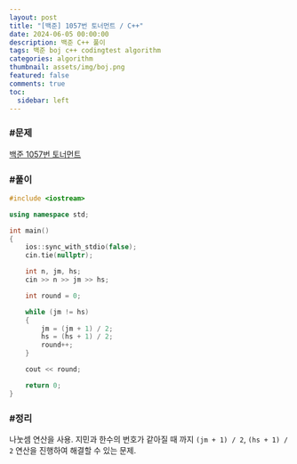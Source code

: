 ```yaml
---
layout: post
title: "[백준] 1057번 토너먼트 / C++"
date: 2024-06-05 00:00:00
description: 백준 C++ 풀이
tags: 백준 boj c++ codingtest algorithm
categories: algorithm
thumbnail: assets/img/boj.png
featured: false
comments: true
toc:
  sidebar: left
---
```


### #문제
[백준 1057번 토너먼트](https://www.acmicpc.net/problem/1057)

### #풀이
```c++
#include <iostream>

using namespace std;

int main()
{
	ios::sync_with_stdio(false);
	cin.tie(nullptr);

	int n, jm, hs;
	cin >> n >> jm >> hs;

	int round = 0;

	while (jm != hs)
	{
		jm = (jm + 1) / 2;
		hs = (hs + 1) / 2;
		round++;
	}

	cout << round;

	return 0;
}
```

### #정리
나눗셈 연산을 사용. 지민과 한수의 번호가 같아질 때 까지 `(jm + 1) / 2`, `(hs + 1) / 2` 연산을 진행하여 해결할 수 있는 문제.